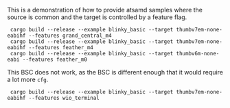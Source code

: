 This is a demonstration of how to provide atsamd samples where the source is common and the
target is controlled by a feature flag.

     cargo build --release --example blinky_basic --target thumbv7em-none-eabihf --features grand_central_m4
     cargo build --release --example blinky_basic --target thumbv7em-none-eabihf --features feather_m4
     cargo build --release --example blinky_basic --target thumbv6m-none-eabi --features feather_m0

This BSC does not work, as the BSC is different enough that it would require a lot more `cfg`.

     cargo build --release --example blinky_basic --target thumbv7em-none-eabihf --features wio_terminal
